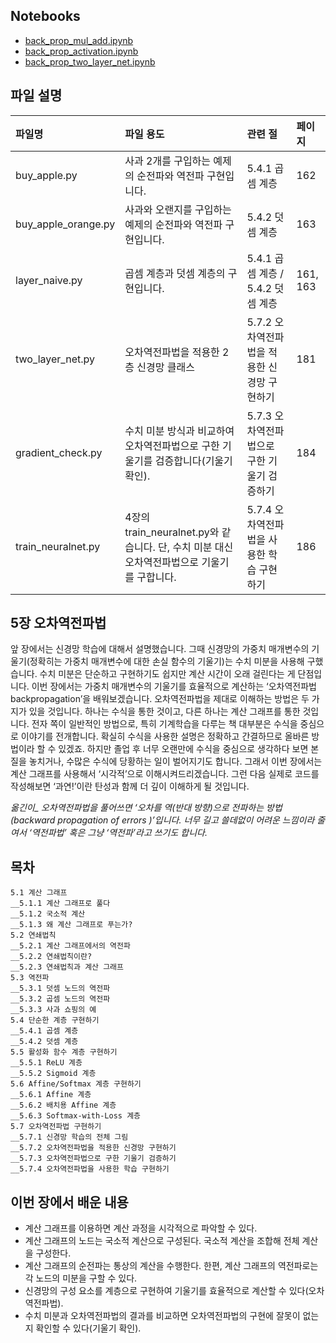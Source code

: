 ## Notebooks
* [back_prop_mul_add.ipynb](back_prop_mul_add.ipynb)
* [back_prop_activation.ipynb](back_prop_activation.ipynb)
* [back_prop_two_layer_net.ipynb](back_prop_two_layer_net.ipynb)
  
## 파일 설명
| 파일명 | 파일 용도 | 관련 절 | 페이지 |
|:--   |:--      |:--    |:--      |
| buy_apple.py | 사과 2개를 구입하는 예제의 순전파와 역전파 구현입니다. | 5.4.1 곱셈 계층 | 162 |
| buy_apple_orange.py | 사과와 오랜지를 구입하는 예제의 순전파와 역전파 구현입니다. | 5.4.2 덧셈 계층 | 163 |
| layer_naive.py | 곱셈 계층과 덧셈 계층의 구현입니다. | 5.4.1 곱셈 계층 / 5.4.2 덧셈 계층 | 161, 163 |
| two_layer_net.py | 오차역전파법을 적용한 2층 신경망 클래스 | 5.7.2 오차역전파법을 적용한 신경망 구현하기 | 181 |
| gradient_check.py | 수치 미분 방식과 비교하여 오차역전파법으로 구한 기울기를 검증합니다(기울기 확인). | 5.7.3 오차역전파법으로 구한 기울기 검증하기 | 184 |
| train_neuralnet.py | 4장의 train_neuralnet.py와 같습니다. 단, 수치 미분 대신 오차역전파법으로 기울기를 구합니다. | 5.7.4 오차역전파법을 사용한 학습 구현하기 | 186 |

## 5장 오차역전파법
앞 장에서는 신경망 학습에 대해서 설명했습니다. 그때 신경망의 가중치 매개변수의 기울기(정확히는 가중치 매개변수에 대한 손실 함수의 기울기)는 수치 미분을 사용해 구했습니다. 수치 미분은 단순하고 구현하기도 쉽지만 계산 시간이 오래 걸린다는 게 단점입니다. 이번 장에서는 가중치 매개변수의 기울기를 효율적으로 계산하는 ‘오차역전파법backpropagation’을 배워보겠습니다.
오차역전파법을 제대로 이해하는 방법은 두 가지가 있을 것입니다. 하나는 수식을 통한 것이고, 다른 하나는 계산 그래프를 통한 것입니다. 전자 쪽이 일반적인 방법으로, 특히 기계학습을 다루는 책 대부분은 수식을 중심으로 이야기를 전개합니다. 확실히 수식을 사용한 설명은 정확하고 간결하므로 올바른 방법이라 할 수 있겠죠. 하지만 졸업 후 너무 오랜만에 수식을 중심으로 생각하다 보면 본질을 놓치거나, 수많은 수식에 당황하는 일이 벌어지기도 합니다. 그래서 이번 장에서는 계산 그래프를 사용해서 ‘시각적’으로 이해시켜드리겠습니다. 그런 다음 실제로 코드를 작성해보면 ‘과연!’이란 탄성과 함께 더 깊이 이해하게 될 것입니다.

*옮긴이_ 오차역전파법을 풀어쓰면 ‘오차를 역(반대 방향)으로 전파하는 방법(backward propagation of errors )’입니다. 너무 길고 쓸데없이 어려운 느낌이라 줄여서 ‘역전파법’ 혹은 그냥 ‘역전파’라고 쓰기도 합니다.*

## 목차
```
5.1 계산 그래프 
__5.1.1 계산 그래프로 풀다 
__5.1.2 국소적 계산 
__5.1.3 왜 계산 그래프로 푸는가? 
5.2 연쇄법칙 
__5.2.1 계산 그래프에서의 역전파 
__5.2.2 연쇄법칙이란? 
__5.2.3 연쇄법칙과 계산 그래프 
5.3 역전파 
__5.3.1 덧셈 노드의 역전파 
__5.3.2 곱셈 노드의 역전파 
__5.3.3 사과 쇼핑의 예 
5.4 단순한 계층 구현하기 
__5.4.1 곱셈 계층 
__5.4.2 덧셈 계층 
5.5 활성화 함수 계층 구현하기 
__5.5.1 ReLU 계층 
__5.5.2 Sigmoid 계층 
5.6 Affine/Softmax 계층 구현하기 
__5.6.1 Affine 계층 
__5.6.2 배치용 Affine 계층 
__5.6.3 Softmax-with-Loss 계층 
5.7 오차역전파법 구현하기 
__5.7.1 신경망 학습의 전체 그림 
__5.7.2 오차역전파법을 적용한 신경망 구현하기 
__5.7.3 오차역전파법으로 구한 기울기 검증하기 
__5.7.4 오차역전파법을 사용한 학습 구현하기
```

## 이번 장에서 배운 내용
* 계산 그래프를 이용하면 계산 과정을 시각적으로 파악할 수 있다.
* 계산 그래프의 노드는 국소적 계산으로 구성된다. 국소적 계산을 조합해 전체 계산을 구성한다.
* 계산 그래프의 순전파는 통상의 계산을 수행한다. 한편, 계산 그래프의 역전파로는 각 노드의 미분을 구할 수 있다.
* 신경망의 구성 요소를 계층으로 구현하여 기울기를 효율적으로 계산할 수 있다(오차역전파법).
* 수치 미분과 오차역전파법의 결과를 비교하면 오차역전파법의 구현에 잘못이 없는지 확인할 수 있다(기울기 확인).
